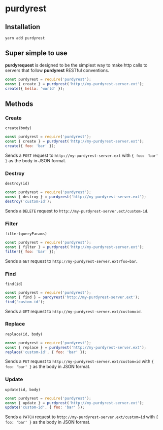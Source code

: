 # purdyrest

## Installation

```
yarn add purdyrest
```

## Super simple to use

**purdyrequest** is designed to be the simplest way to make http calls to
servers that follow **purdyrest** RESTful conventions.

```js
const purdyrest = require('purdyrest');
const { create } = purdyrest('http://my-purdyrest-server.ext');
create({ hello: 'world' });
```

## Methods

### Create

`create(body)`

```js
const purdyrest = require('purdyrest');
const { create } = purdyrest('http://my-purdyrest-server.ext');
create({ foo: 'bar' });
```

Sends a `POST` request to `http://my-purdyrest-server.ext` with
`{ foo: 'bar' }` as the body in JSON format.

### Destroy

`destroy(id)`

```js
const purdyrest = require('purdyrest');
const { destroy } = purdyrest('http://my-purdyrest-server.ext');
destroy('custom-id');
```

Sends a `DELETE` request to `http://my-purdyrest-server.ext/custom-id`.

### Filter

`filter(queryParams)`

```js
const purdyrest = require('purdyrest');
const { filter } = purdyrest('http://my-purdyrest-server.ext');
filter({ foo: 'bar' });
```

Sends a `GET` request to `http://my-purdyrest-server.ext?foo=bar`.

### Find

`find(id)`

```js
const purdyrest = require('purdyrest');
const { find } = purdyrest('http://my-purdyrest-server.ext');
find('custom-id');
```

Sends a `GET` request to `http://my-purdyrest-server.ext/custom=id`.

### Replace

`replace(id, body)`

```js
const purdyrest = require('purdyrest');
const { replace } = purdyrest('http://my-purdyrest-server.ext');
replace('custom-id', { foo: 'bar' });
```

Sends a `PUT` request to `http://my-purdyrest-server.ext/custom=id` with
`{ foo: 'bar' }` as the body in JSON format.

### Update

`update(id, body)`

```js
const purdyrest = require('purdyrest');
const { update } = purdyrest('http://my-purdyrest-server.ext');
update('custom-id', { foo: 'bar' });
```

Sends a `PATCH` request to `http://my-purdyrest-server.ext/custom=id` with
`{ foo: 'bar' }` as the body in JSON format.
